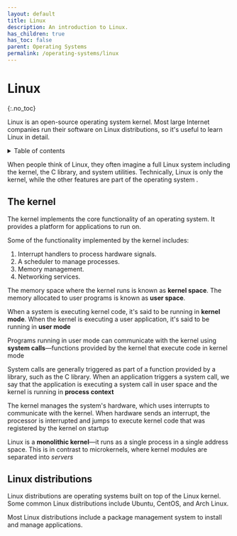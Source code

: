 ```yaml
---
layout: default
title: Linux
description: An introduction to Linux.
has_children: true
has_toc: false
parent: Operating Systems
permalink: /operating-systems/linux
---
```


<!-- prettier-ignore-start -->

# Linux
{:.no_toc}

Linux is an open-source operating system kernel. Most large Internet companies run their software on Linux distributions, so it's useful to learn Linux in detail.

<details closed markdown="block">
  <summary>
    Table of contents
  </summary>
  {: .text-delta }
1. TOC
{:toc}
</details>

<!-- prettier-ignore-end -->

When people think of Linux, they often imagine a full Linux system including the kernel, the C library, and system utilities. Technically, Linux is only the kernel, while the other features are part of the operating system .

## The kernel

The kernel implements the core functionality of an operating system. It provides a platform for applications to run on.

Some of the functionality implemented by the kernel includes:

1. Interrupt handlers to process hardware signals.
2. A scheduler to manage processes.
3. Memory management.
4. Networking services.

The memory space where the kernel runs is known as **kernel space**. The memory allocated to user programs is known as **user space**.

When a system is executing kernel code, it's said to be running in **kernel mode**. When the kernel is executing a user application, it's said to be running in **user mode** 

Programs running in user mode can communicate with the kernel using **system calls**—functions provided by the kernel that execute code in kernel mode 

System calls are generally triggered as part of a function provided by a library, such as the C library. When an application triggers a system call, we say that the application is executing a system call in user space and the kernel is running in **process context** 

The kernel manages the system's hardware, which uses interrupts to communicate with the kernel. When hardware sends an interrupt, the processor is interrupted and jumps to execute kernel code that was registered by the kernel on startup 

Linux is a **monolithic kernel**—it runs as a single process in a single address space. This is in contrast to microkernels, where kernel modules are separated into _servers_ 

## Linux distributions

Linux distributions are operating systems built on top of the Linux kernel. Some common Linux distributions include Ubuntu, CentOS, and Arch Linux.

Most Linux distributions include a package management system to install and manage applications.


